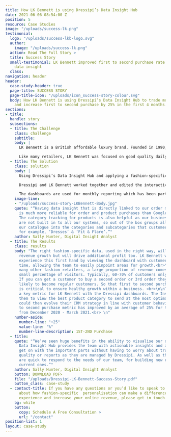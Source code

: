```yaml
---
title: How LK Bennett is using Dressipi’s Data Insight Hub
date: 2021-06-06 08:54:00 Z
position: 5
resource: Case Studies
image: "/uploads/success-lk.png"
testimonial:
  logo: "/uploads/success-lkb-logo.svg"
  author:
    image: "/uploads/success-lk.png"
  action: Read The Full Story >
  title: Success Story
  small-testimonial: LK Bennett improved first to second purchase rate by 25% through
    data insight
  class: 
navigation: header
header:
  case-study-header: true
  page-title: SUCCESS STORY
  page-title-icon: "/uploads/icon_success-story-colour.svg"
  body: How LK Bennett is using Dressipi’s Data Insight Hub to trade more effectively
    and increase first to second purchase by 25% in the first 4 months.
sections:
- title: 
  handle: story
  subsections:
  - title: The Challenge
    class: challenge
    subtitle: 
    body: |
      LK Bennett is a British affordable luxury brand. Founded in 1990, it quickly became established as a leading fashion house offering complete wardrobe solutions for all occasions, with a vision of bringing “a bit of Bond Street luxury to the High Street”.<br>

      Like many retailers, LK Bennett was focused on good quality daily and weekly reporting. They were looking for a partner that could help them see the bigger picture and monitor changes when both the external environment around them changed and their internal strategies changed.
  - title: The Solution
    class: solution
    body: |
      Using Dressipi’s Data Insight Hub and applying a fashion-specific lens on every product and customer, LK Bennett was able to transform their data into a powerful asset that was genuinely actionable.<br>

      Dressipi and LK Bennett worked together and edited the interactive dashboards to guarantee that they would be right for their specific needs and enhance all operational parts of their business. They could quickly get started by simply adding some tracking onsite. <br>

      The dashboards are used for monthly reporting which has been particularly helpful for tracking top-level strategies for optimisation. With the uncertainty of COVID and being light on data resource, this was key for LK Bennett. <br>
    image-line:
    - "/uploads/success-story-LKBennett-Body.jpg"
    quote: "“Having data insight that is directly linked to our order management system
      is much more reliable for order and product purchases than Google Analytics.
      The category tracking for products is also helpful as our business categories
      are not built in to all our systems, so out of the box groups allow us to segment
      our catalogue into the categories and subcategories that customer’s shop online,
      for example, ‘Dresses’ & ‘Fit & Flare’.”"
    author: Sally Hunter, Digital Insight Analyst
  - title: The Results
    class: results
    body: "The right fashion-specific data, used in the right way, will not only deliver
      revenue growth but will drive additional profit too. LK Bennett was able to
      experience this first hand by viewing the dashboard with customer segments over
      time, allowing the team to easily pinpoint areas for growth.<br>\n\nAs with
      many other fashion retailers, a large proportion of revenue comes from a relatively
      small percentage of visitors. Typically, 60-70% of customers only buy once.
      If you can get a customer to buy a second order or 3rd order they are increasingly
      likely to become regular customers. So that first to second purchase metric
      is critical to ensure healthy growth within a business. <br>\n\nThis has been
      a key metric for LK Bennett with the Dressipi dashboards. The Insight Hub allowed
      them to view the best product category to send at the most optimal time. They
      could then evolve their CRM strategy in line with customer behaviour. The first
      to second purchase metric has improved by an average of 25% for the 4 months
      from December 2020 - March 2021.<br> \n"
    number-aside:
      number-line: "+25"
      value-line: "%"
      number-line-description: 1ST-2ND Purchase
  - title: 
    quote: "“We’ve seen huge benefits in the ability to visualise our data. Dressipi’s
      Data Insight Hub provides the team with actionable insights and allows us to
      get on with the important parts without having to worry about trusting the data
      quality or reports as they are managed by Dressipi. As well as the team at Dressipi
      are quick to respond to the needs of our team, for building new reports or tweaking
      current ones.”"
    author: Sally Hunter, Digital Insight Analyst
    button: DOWNLOAD PDF>
    file: "/uploads/Dressipi-LK-Bennett-Success-Story.pdf"
    button_class: case-study
  - contact-title: If you have any questions or you’d like to speak to us directly
      about how fashion-specific  personalisation can make a difference to your customer
      experience and increase your online revenue, please get in touch.
    bg: white
    button:
      copy: Schedule A Free Consultation >
      url: "/contact"
position-list: 1
layout: case-study
---
```


